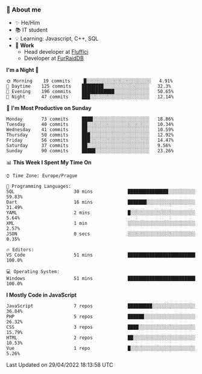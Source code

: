 ### 👋 About me

- ✨ He/Him
- 📚 IT student
- 💡 Learning: Javascript, C++, SQL
- 🔨 **Work**
  - Head developer at [Fluffici](https://fluffici.eu)
  - Developer at [FurRaidDB](https://furraiddb.xyz)

<!--START_SECTION:waka-->
**I'm a Night 🦉** 

```text
🌞 Morning    19 commits     █░░░░░░░░░░░░░░░░░░░░░░░░   4.91% 
🌆 Daytime    125 commits    ████████░░░░░░░░░░░░░░░░░   32.3% 
🌃 Evening    196 commits    ████████████░░░░░░░░░░░░░   50.65% 
🌙 Night      47 commits     ███░░░░░░░░░░░░░░░░░░░░░░   12.14%

```
📅 **I'm Most Productive on Sunday** 

```text
Monday       73 commits     ████░░░░░░░░░░░░░░░░░░░░░   18.86% 
Tuesday      40 commits     ██░░░░░░░░░░░░░░░░░░░░░░░   10.34% 
Wednesday    41 commits     ██░░░░░░░░░░░░░░░░░░░░░░░   10.59% 
Thursday     50 commits     ███░░░░░░░░░░░░░░░░░░░░░░   12.92% 
Friday       56 commits     ███░░░░░░░░░░░░░░░░░░░░░░   14.47% 
Saturday     37 commits     ██░░░░░░░░░░░░░░░░░░░░░░░   9.56% 
Sunday       90 commits     █████░░░░░░░░░░░░░░░░░░░░   23.26%

```


📊 **This Week I Spent My Time On** 

```text
⌚︎ Time Zone: Europe/Prague

💬 Programming Languages: 
SQL                      30 mins             ███████████████░░░░░░░░░░   59.83% 
Dart                     16 mins             ███████░░░░░░░░░░░░░░░░░░   31.49% 
YAML                     2 mins              █░░░░░░░░░░░░░░░░░░░░░░░░   5.64% 
XML                      1 min               ░░░░░░░░░░░░░░░░░░░░░░░░░   2.57% 
JSON                     0 secs              ░░░░░░░░░░░░░░░░░░░░░░░░░   0.35%

🔥 Editors: 
VS Code                  51 mins             █████████████████████████   100.0%

💻 Operating System: 
Windows                  51 mins             █████████████████████████   100.0%

```

**I Mostly Code in JavaScript** 

```text
JavaScript               7 repos             █████████░░░░░░░░░░░░░░░░   36.84% 
PHP                      5 repos             ██████░░░░░░░░░░░░░░░░░░░   26.32% 
CSS                      3 repos             ████░░░░░░░░░░░░░░░░░░░░░   15.79% 
HTML                     2 repos             ██░░░░░░░░░░░░░░░░░░░░░░░   10.53% 
Vue                      1 repo              █░░░░░░░░░░░░░░░░░░░░░░░░   5.26%

```



 Last Updated on 29/04/2022 18:13:58 UTC
<!--END_SECTION:waka-->

<!--
**Nanoslav/Nanoslav** is a ✨ _special_ ✨ repository because its `README.md` (this file) appears on your GitHub profile.

Here are some ideas to get you started:

- 🔭 I’m currently working on ...
- 🌱 I’m currently learning ...
- 👯 I’m looking to collaborate on ...
- 🤔 I’m looking for help with ...
- 💬 Ask me about ...
- 📫 How to reach me: ...
- 😄 Pronouns: ...
- ⚡ Fun fact: ...
-->

